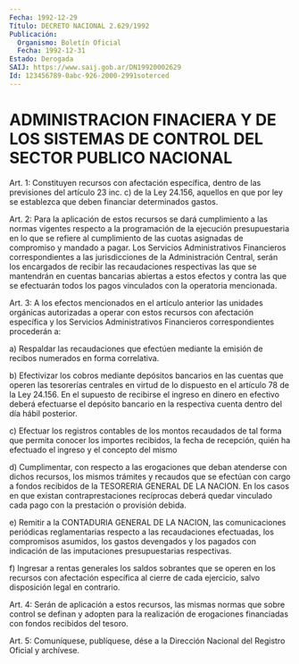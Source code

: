 ```yaml
---
Fecha: 1992-12-29
Título: DECRETO NACIONAL 2.629/1992
Publicación:
  Organismo: Boletín Oficial
  Fecha: 1992-12-31
Estado: Derogada
SAIJ: https://www.saij.gob.ar/DN19920002629
Id: 123456789-0abc-926-2000-2991soterced
---
```

# ADMINISTRACION FINACIERA Y DE LOS SISTEMAS DE CONTROL DEL SECTOR PUBLICO NACIONAL

<a id="1"></a>
Art. 1: Constituyen recursos con afectación específica, dentro de las  previsiones  del  artículo  23  inc.  c)  de la Ley 24.156, aquellos   en  que  por  ley  se  establezca  que  deben  financiar determinados gastos.

<a id="2"></a>
Art. 2: Para la aplicación de estos recursos se dará cumplimiento  a  las  normas vigentes respecto a la programación de la ejecución presupuestaria  en  lo  que se refiere al cumplimiento de  las  cuotas asignadas de compromiso  y  mandado  a  pagar.  Los Servicios    Administrativos  Financieros  correspondientes  a  las jurisdicciones  de  la Administración Central, serán los encargados de recibir las recaudaciones  respectivas  las que se mantendrán en cuentas  bancarias abiertas a estos efectos y  contra  las  que  se efectuarán todos los pagos vinculados con la operatoria mencionada.

<a id="3"></a>
Art.  3: A los efectos mencionados en el artículo anterior las unidades orgánicas  autorizadas  a  operar  con  estos recursos con afectación  específica y los Servicios Administrativos  Financieros correspondientes procederán a:

a) Respaldar  las  recaudaciones  que efectúen mediante la emisión de recibos numerados en forma correlativa.

b)  Efectivizar los cobros mediante  depósitos  bancarios  en  las cuentas  que  operen  las  tesorerías  centrales  en  virtud  de lo dispuesto  en  el  artículo  78 de la Ley 24.156. En el supuesto de recibirse el ingreso en dinero  en  efectivo  deberá  efectuarse el depósito  bancario  en  la  respectiva cuenta dentro del día  hábil posterior.

c) Efectuar los registros contables  de  los  montos recaudados de tal forma que permita conocer los importes recibidos,  la  fecha de recepción,  quién  ha  efectuado el ingreso y el concepto del mismo

d)  Cumplimentar,  con  respecto   a  las  erogaciones  que  deban atenderse con dichos recursos, los mismos  trámites  y recaudos que se  efectúan  con cargo a fondos recibidos de la TESORERIA  GENERAL DE  LA NACION. En  los  casos  en  que  existan  contraprestaciones recíprocas  deberá  quedar  vinculado cada pago con la prestación o provisión debida.

e) Remitir a la CONTADURIA GENERAL DE LA NACION, las comunicaciones periódicas reglamentarias respecto a las recaudaciones  efectuadas, los  compromisos  asumidos,  los  gastos devengados  y  los  pagados  con  indicación  de  las  imputaciones presupuestarias respectivas.

f) Ingresar a rentas  generales los saldos sobrantes que se operen en  los  recursos  con afectación  específica  al  cierre  de  cada ejercicio, salvo disposición legal en contrario.

<a id="4"></a>
Art. 4: Serán de aplicación a estos recursos, las mismas normas que  sobre  control  se  definan  y  adopten para la realización de erogaciones   financiadas  con  fondos  recibidos    del    tesoro.

<a id="5"></a>
Art.  5: Comuníquese, publíquese, dése a la Dirección Nacional del Registro Oficial y archívese.